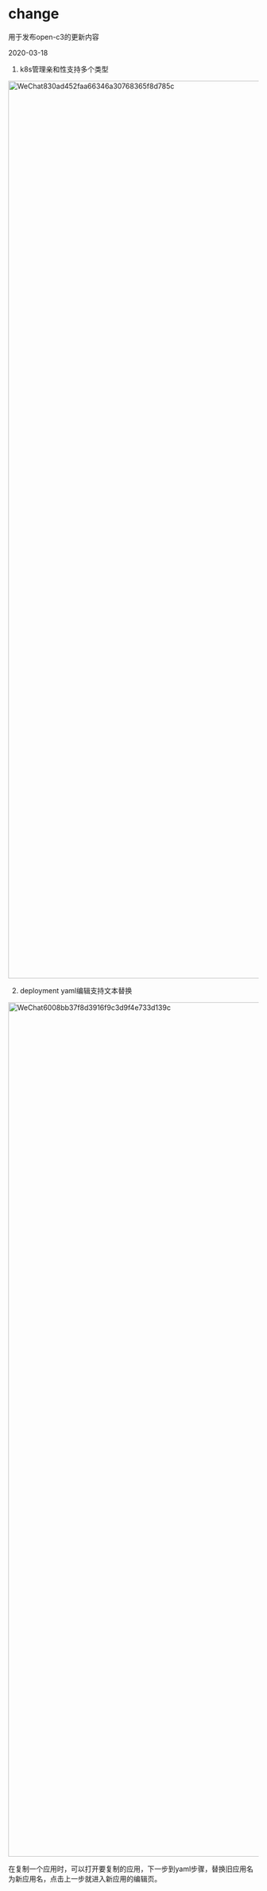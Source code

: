# change
用于发布open-c3的更新内容


2020-03-18
1. k8s管理亲和性支持多个类型
<img width="1806" alt="WeChat830ad452faa66346a30768365f8d785c" src="https://user-images.githubusercontent.com/13719832/158978537-02ebb185-1702-468c-a241-418f04a599e0.png">

2. deployment yaml编辑支持文本替换

<img width="1719" alt="WeChat6008bb37f8d3916f9c3d9f4e733d139c" src="https://user-images.githubusercontent.com/13719832/158978966-f71bb563-4e0f-4fa0-ba96-57de6888a573.png">

在复制一个应用时，可以打开要复制的应用，下一步到yaml步骤，替换旧应用名为新应用名，点击上一步就进入新应用的编辑页。
